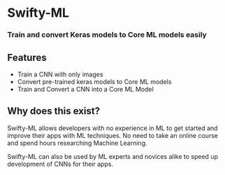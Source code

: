 # Swifty-ML
### Train and convert Keras models to Core ML models easily

## Features

* Train a CNN with only images
* Convert pre-trained keras models to Core ML models
* Train and Convert a CNN into a Core ML Model

## Why does this exist?

Swifty-ML allows developers with no experience in ML to get started and improve their apps with ML techniques. No need to take an online course and spend hours researching Machine Learning.

Swifty-ML can also be used by ML experts and novices alike to speed up development of CNNs for their apps.
